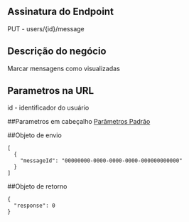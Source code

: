 ## Assinatura do Endpoint

PUT - users/{id}/message

## Descrição do negócio
Marcar mensagens como visualizadas

## Parametros na URL
id - identificador do usuário

##Parametros em cabeçalho
[Parâmetros Padrão](/API-\(Endpoints\)/Parâmetros-Padrão)

##Objeto de envio
```
[
  {
    "messageId": "00000000-0000-0000-0000-000000000000"
  }
]
```

##Objeto de retorno

```
{
  "response": 0
}
```